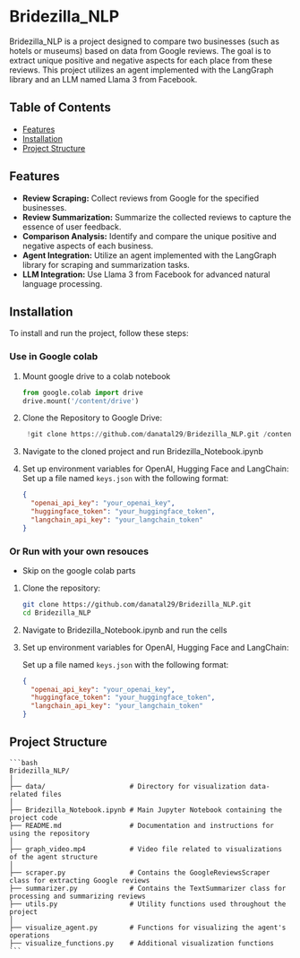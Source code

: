 # Bridezilla_NLP

Bridezilla_NLP is a project designed to compare two businesses (such as hotels or museums) based on data from Google reviews. The goal is to extract unique positive and negative aspects for each place from these reviews. This project utilizes an agent implemented with the LangGraph library and an LLM named Llama 3 from Facebook.

## Table of Contents

- [Features](#features)
- [Installation](#installation)
- [Project Structure](#project-structure)


## Features

- **Review Scraping:** Collect reviews from Google for the specified businesses.
- **Review Summarization:** Summarize the collected reviews to capture the essence of user feedback.
- **Comparison Analysis:** Identify and compare the unique positive and negative aspects of each business.
- **Agent Integration:** Utilize an agent implemented with the LangGraph library for scraping and summarization tasks.
- **LLM Integration:** Use Llama 3 from Facebook for advanced natural language processing.

## Installation

To install and run the project, follow these steps:

### Use in Google colab

1. Mount google drive to a colab notebook
   
   ``` python
   from google.colab import drive
   drive.mount('/content/drive')
   ```
2. Clone the Repository to Google Drive:
   ``` python
    !git clone https://github.com/danatal29/Bridezilla_NLP.git /content/drive/MyDrive/Bridezilla_NLP
   ```
3. Navigate to the cloned project and run Bridezilla_Notebook.ipynb
4. Set up environment variables for OpenAI, Hugging Face and LangChain:
   Set up a file named `keys.json` with the following format:

   ```json
   {
     "openai_api_key": "your_openai_key",
     "huggingface_token": "your_huggingface_token",
     "langchain_api_key": "your_langchain_token"
   }
   
### Or Run with your own resouces
* Skip on the google colab parts
1. Clone the repository:

    ```bash
    git clone https://github.com/danatal29/Bridezilla_NLP.git
    cd Bridezilla_NLP
    ```
    
2. Navigate to Bridezilla_Notebook.ipynb and run the cells 

3. Set up environment variables for OpenAI, Hugging Face and LangChain:
   
   Set up a file named `keys.json` with the following format:

   ```json
   {
     "openai_api_key": "your_openai_key",
     "huggingface_token": "your_huggingface_token",
     "langchain_api_key": "your_langchain_token"
   }


## Project Structure

    ```bash
    Bridezilla_NLP/
    │
    ├── data/                     # Directory for visualization data-related files
    │
    ├── Bridezilla_Notebook.ipynb # Main Jupyter Notebook containing the project code
    ├── README.md                 # Documentation and instructions for using the repository
    │
    ├── graph_video.mp4           # Video file related to visualizations of the agent structure
    │
    ├── scraper.py                # Contains the GoogleReviewsScraper class for extracting Google reviews
    ├── summarizer.py             # Contains the TextSummarizer class for processing and summarizing reviews
    ├── utils.py                  # Utility functions used throughout the project
    │
    ├── visualize_agent.py        # Functions for visualizing the agent's operations
    ├── visualize_functions.py    # Additional visualization functions
    ```
